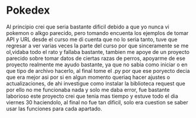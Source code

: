 # Pokedex
Al principio crei que seria bastante dificil debido a que yo nunca vi pokemon o alkgo parecido, pero tomando encuenta los ejemplos de tomar API y URL desde el curso me di cuenta que no lo seria tanto, tuve que regresar a ver varias veces la parte del curso por que sinceramente se me ol,vidaba todo el rato y fallaba bastante, tambien me apoye de un proyecto parecido sobre tomar datos de ciertas razas de perros, apoyarme de ese proyecto realmente me ayudo bastante, ya que no sabia como iniciar o en que tipo de archivo hacerlo, al final tome el .py por que ese poryecto decia que era mejor asi por si en algun momento queriaq hacer ajustes o actualizaciones, de ahi investigue como instalar la biblioteca request que por ello no me funcionaba nada y solo me daba error, fue bastante laborioso este proyecto crei que tenia mas tiempo y estuve todo el dia viernes 30 haciendolo, al final no fue tan dificil, solo era cuestion se saber usar las funciones para cada apartado.
